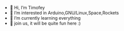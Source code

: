 - 👋 Hi, I’m Timofey
- 👀 I’m interested in Arduino,GNU/Linux,Space,Rockets
- 🌱 I’m currently learning everything
- 🌚 join us, it will be quite fun here :)

<!---
tima-bit/tima-bit is a ✨ special ✨ repository because its `README.md` (this file) appears on your GitHub profile.
You can click the Preview link to take a look at your changes.
--->
